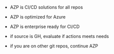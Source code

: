 - AZP is CI/CD solutions for all repos
- AZP is optimized for Azure
- AZP is enterprise ready for CI/CD

- if source is GH, evaluate if actions meets needs
- if you are on other git repos, continue AZP

